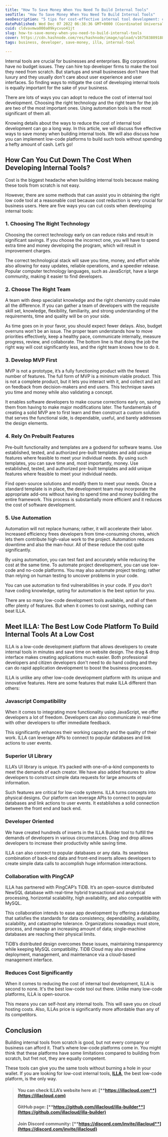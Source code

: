 ```yaml
---
title: "How To Save Money When You Need To Build Internal Tools"
seoTitle: "How To Save Money When You Need To Build Internal Tools"
seoDescription: "5 tips for cost-effective internal tool development: choose the right tech, team, MVP, pre-built features, and automation. Save time & resources."
datePublished: Wed Dec 07 2022 06:38:36 GMT+0000 (Coordinated Universal Time)
cuid: cldvavmwa000a09kycvuo41jt
slug: how-to-save-money-when-you-need-to-build-internal-tools
cover: https://cdn.hashnode.com/res/hashnode/image/upload/v1675838091882/608735e2-6b9b-4965-9dc4-d807a5bef7b9.png
tags: business, developer, save-money, illa, internal-tool

---
```


Internal tools are crucial for businesses and enterprises. Big corporations have no budget issues. They can hire top developer firms to make the tool they need from scratch. But startups and small businesses don’t have that luxury and they usually don't care about user experience and user interfaces. So finding ways to mitigate the cost of developing internal tools is equally important for the sake of your business.

There are lots of ways you can adopt to reduce the cost of internal tool development. Choosing the right technology and the right team for the job are two of the most important ones. Using automation tools is the most significant of them all.

Knowing details about the ways to reduce the cost of internal tool development can go a long way. In this article, we will discuss five effective ways to save money when building internal tools. We will also discuss how you can implement low-code platforms to build such tools without spending a hefty amount of cash. Let’s go!

## [**​**](https://www.illacloud.com/blog/save-money-when-build-internal-tools#how-can-you-cut-down-the-cost-when-developing-internal-tools)**How Can You Cut Down The Cost When Developing Internal Tools?**

Cost is the biggest headache when building internal tools because making these tools from scratch is not easy.

However, there are some methods that can assist you in obtaining the right low code tool at a reasonable cost because cost reduction is very crucial for business users. Here are five ways you can cut costs when developing internal tools:

### [**​**](https://www.illacloud.com/blog/save-money-when-build-internal-tools#1-choosing-the-right-technology)**1\. Choosing The Right Technology**

Choosing the correct technology early on can reduce risks and result in significant savings. If you choose the incorrect one, you will have to spend extra time and money developing the program, which will result in improvement charges.

The correct technological stack will save you time, money, and effort while also allowing for easy updates, reliable operations, and a speedier release. Popular computer technology languages, such as JavaScript, have a large community, making it easier to find developers.

### [**​**](https://www.illacloud.com/blog/save-money-when-build-internal-tools#2-choose-the-right-team)**2\. Choose The Right Team**

A team with deep specialist knowledge and the right chemistry could make all the difference. If you can gather a team of developers with the requisite skill set, knowledge, flexibility, familiarity, and strong understanding of the requirements, time and quality will be on your side.

As time goes on in your favor, you should expect fewer delays. Also, budget overruns won’t be an issue. The proper team understands how to move priorities effectively, keep a healthy pace, communicate internally, measure progress, review, and collaborate. The bottom line is that doing the job the right way will cost significantly less, and the right team knows how to do it.

### [**​**](https://www.illacloud.com/blog/save-money-when-build-internal-tools#3-develop-mvp-first)**3\. Develop MVP First**

MVP is not a prototype, it’s a fully functioning product with the fewest number of features. The full form of MVP is a minimum viable product. This is not a complete product, but it lets you interact with it, and collect and act on feedback from decision-makers and end users. This technique saves you time and money while also validating a concept.

It enables software developers to make course corrections early on, saving them from having to make major modifications later. The fundamentals of creating a solid MVP are to first learn and then construct a custom solution that serves the functional side, is dependable, useful, and barely addresses the design elements.

### [**​**](https://www.illacloud.com/blog/save-money-when-build-internal-tools#4-rely-on-prebuilt-features)**4\. Rely On Prebuilt Features**

Pre-built functionality and templates are a godsend for software teams. Use established, tested, and authorized pre-built templates and add unique features where feasible to meet your individual needs. By using such templates, you can save time and, most importantly, money. Use established, tested, and authorized pre-built templates and add unique features where feasible to meet your individual needs.

Find open-source solutions and modify them to meet your needs. Once a standard template is in place, the development team may incorporate the appropriate add-ons without having to spend time and money building the entire framework. This process is substantially more efficient and it reduces the cost of software development.

### [**​**](https://www.illacloud.com/blog/save-money-when-build-internal-tools#5-use-automation)**5\. Use Automation**

Automation will not replace humans; rather, it will accelerate their labor. Increased efficiency frees developers from time-consuming chores, which lets them contribute high-value work to the project. Automation reduces downtime and also the man-hour. All of these reduce the cost quite significantly.

By using automation, you can test fast and accurately while reducing the cost at the same time. To automate project development, you can use low-code and no-code platforms. You may also automate project testing; rather than relying on human testing to uncover problems in your code.

You can use automation to find vulnerabilities in your code. If you don’t have coding knowledge, opting for automation is the best option for you.

There are so many low-code development tools available, and all of them offer plenty of features. But when it comes to cost savings, nothing can beat ILLA.

## [**​**](https://www.illacloud.com/blog/save-money-when-build-internal-tools#meet-illa-the-best-low-code-platform-to-build-internal-tools-at-a-low-cost)**Meet ILLA: The Best Low Code Platform To Build Internal Tools At a Low Cost**

ILLA is a low-code development platform that allows developers to create internal tools in minutes and save time on website design. The drag & drop interface makes creating applications much easier. Both professional developers and citizen developers don't need to do hand coding and they can do rapid application development to boost the business processes.

ILLA is unlike any other low-code development platform with its unique and innovative features. Here are some features that make ILLA different than others:

### [**​**](https://www.illacloud.com/blog/save-money-when-build-internal-tools#javascript-compatibility)**Javascript Compatibility**

When it comes to integrating more functionality using JavaScript, we offer developers a lot of freedom. Developers can also communicate in real-time with other developers to offer immediate feedback.

This significantly enhances their working capacity and the quality of their work. ILLA can leverage APIs to connect to popular databases and link actions to user events.

### [**​**](https://www.illacloud.com/blog/save-money-when-build-internal-tools#superior-ui-library)**Superior UI Library**

ILLA’s UI library is unique. It’s packed with one-of-a-kind components to meet the demands of each creator. We have also added features to allow developers to construct simple data requests for large amounts of information.

Such features are critical for low-code systems. ILLA turns concepts into physical designs. Our platform can leverage APIs to connect to popular databases and link actions to user events. It establishes a solid connection between the front end and back end.

### [**​**](https://www.illacloud.com/blog/save-money-when-build-internal-tools#developer-oriented)**Developer Oriented**

We have created hundreds of inserts in the ILLA Builder tool to fulfill the demands of developers in various circumstances. Drag and drop allows developers to increase their productivity while saving time.

ILLA can also connect to popular databases or any data. Its seamless combination of back-end data and front-end inserts allows developers to create simple data calls to accomplish huge information interactions.

### [**​**](https://www.illacloud.com/blog/save-money-when-build-internal-tools#collaboration-with-ping-cap)**Collaboration with PingCAP**

ILLA has partnered with PingCAP’s TiDB. It’s an open-source distributed NewSQL database with real-time hybrid transactional and analytical processing, horizontal scalability, high availability, and also compatible with MySQL.

This collaboration intends to ease app development by offering a database that satisfies the standards for data consistency, dependability, availability, scalability, and catastrophe tolerance. Organizations nowadays must store, process, and manage an increasing amount of data; single-machine databases are reaching their physical limits.

TiDB’s distributed design overcomes these issues, maintaining transparency while keeping MySQL compatibility. TiDB Cloud may also streamline deployment, management, and maintenance via a cloud-based management interface.

### [**​**](https://www.illacloud.com/blog/save-money-when-build-internal-tools#reduces-cost-significantly)**Reduces Cost Significantly**

When it comes to reducing the cost of internal tool development, ILLA is second to none. It's the best low-code tool out there. Unlike many low-code platforms, ILLA is open-source.

This means you can self-host any internal tools. This will save you on cloud hosting costs. Also, ILLAs price is significantly more affordable than any of its competitors.

## [**​**](https://www.illacloud.com/blog/save-money-when-build-internal-tools#conclusion)**Conclusion**

Building internal tools from scratch is good, but not every company or business can afford it. That’s where low-code platforms come in. You might think that these platforms have some limitations compared to building from scratch, but fret not, they are equally competent.

These tools can give you the same tools without burning a hole in your wallet. If you are looking for low-cost internal tools, [**ILLA**](https://www.illacloud.com/), the best low-code platform, is the only way.

> #### **You can check ILLA’s website here at:** [**https://illacloud.com**](https://illacloud.com)
> 
> #### **GitHub page:** [**https://github.com/illacloud/illa-builder**](https://github.com/illacloud/illa-builder)
> 
> #### **Join Discord community:** [**https://discord.com/invite/illacloud**](https://discord.com/invite/illacloud)